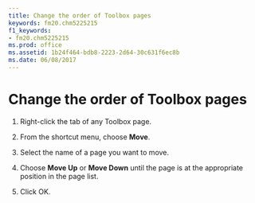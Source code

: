 ```yaml
---
title: Change the order of Toolbox pages
keywords: fm20.chm5225215
f1_keywords:
- fm20.chm5225215
ms.prod: office
ms.assetid: 1b24f464-bdb8-2223-2d64-30c631f6ec8b
ms.date: 06/08/2017
---
```



# Change the order of Toolbox pages




1. Right-click the tab of any Toolbox page.
    
2. From the shortcut menu, choose **Move**.
    
3. Select the name of a page you want to move.
    
4. Choose **Move Up** or **Move Down** until the page is at the appropriate position in the page list.
    
5. Click OK.
    




